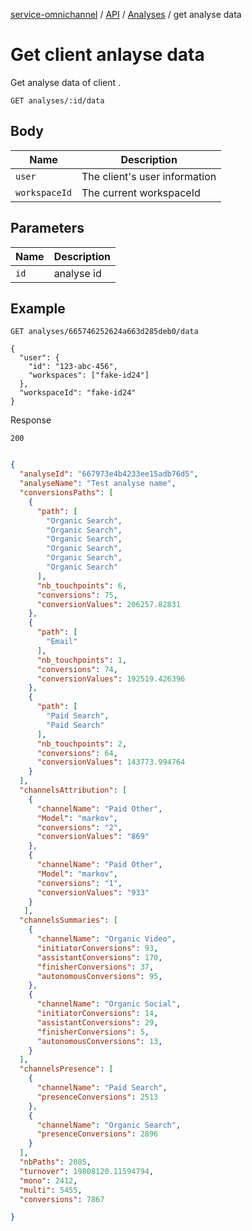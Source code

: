 [service-omnichannel](../../../../README.md) / [API](../README.md) / [Analyses](./README.md) / get analyse data 

# Get client anlayse data

Get analyse data  of client . 

```text
GET analyses/:id/data
```

## Body

| Name           | Description                                         |
|----------------|-----------------------------------------------------|
| `user`         | The client's user information                       |
| `workspaceId`  | The current workspaceId                             |


## Parameters

| Name           | Description                                         |
|----------------|-----------------------------------------------------|
| `id`           | analyse id                                          |



## Example

```text
GET analyses/665746252624a663d285deb0/data

{
  "user": {
    "id": "123-abc-456",
    "workspaces": ["fake-id24"]
  },
  "workspaceId": "fake-id24"
}
```

Response

```text
200
```

```json

{
  "analyseId": "667973e4b4233ee15adb76d5",
  "analyseName": "Test analyse name",
  "conversionsPaths": [
    {
      "path": [
        "Organic Search",
        "Organic Search",
        "Organic Search",
        "Organic Search",
        "Organic Search",
        "Organic Search"
      ],
      "nb_touchpoints": 6,
      "conversions": 75,
      "conversionValues": 206257.82831
    },
    {
      "path": [
        "Email"
      ],
      "nb_touchpoints": 1,
      "conversions": 74,
      "conversionValues": 192519.426396
    },
    {
      "path": [
        "Paid Search",
        "Paid Search"
      ],
      "nb_touchpoints": 2,
      "conversions": 64,
      "conversionValues": 143773.994764
    }
  ],
  "channelsAttribution": [
    {
      "channelName": "Paid Other",
      "Model": "markov",
      "conversions": "2",
      "conversionValues": "869"
    },
    {
      "channelName": "Paid Other",
      "Model": "markov",
      "conversions": "1",
      "conversionValues": "933"
    }
   ],
  "channelsSummaries": [
    {
      "channelName": "Organic Video",
      "initiatorConversions": 93,
      "assistantConversions": 170,
      "finisherConversions": 37,
      "autonomousConversions": 95,
    },
    {
      "channelName": "Organic Social",
      "initiatorConversions": 14,
      "assistantConversions": 29,
      "finisherConversions": 5,
      "autonomousConversions": 13,
    } 
  ],
  "channelsPresence": [
    {
      "channelName": "Paid Search",
      "presenceConversions": 2513
    },
    {
      "channelName": "Organic Search",
      "presenceConversions": 2896
    }
  ],
  "nbPaths": 2085,
  "turnover": 19808120.11594794,
  "mono": 2412,
  "multi": 5455,
  "conversions": 7867    

}    
            

```